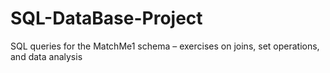 # SQL-DataBase-Project
SQL queries for the MatchMe1 schema – exercises on joins, set operations, and data analysis
